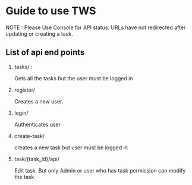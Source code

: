 # Guide to use TWS 

NOTE : Please Use Console for API status. URLs have not redirected after updating or creating a task.

## List of api end points

1. tasks/ :
    
    Gets all the tasks but the user must be logged in

2. register/

    Creates a new user.

3. login/

    Authenticates user

4. create-task/

    creates a new task but user must be logged in

5. task/{task_id}/api/

    Edit task. But only Admin or user who has task permission can modify the task



